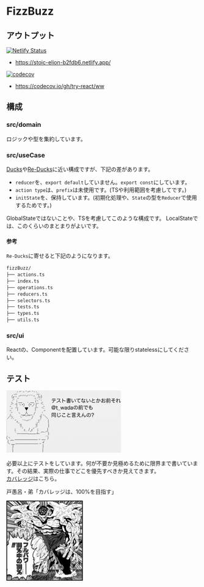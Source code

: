 # FizzBuzz

## アウトプット

[![Netlify Status](https://api.netlify.com/api/v1/badges/6b27c592-08c9-4110-9f87-6b564787be0e/deploy-status)](https://app.netlify.com/sites/stoic-elion-b2fdb6/deploys)
- https://stoic-elion-b2fdb6.netlify.app/

[![codecov](https://codecov.io/gh/try-react/ww/branch/master/graph/badge.svg)](https://codecov.io/gh/try-react/ww)
- https://codecov.io/gh/try-react/ww


## 構成

### src/domain

ロジックや型を集約しています。

### src/useCase

[Ducks](https://github.com/erikras/ducks-modular-redux)や[Re-Ducks](https://github.com/alexnm/re-ducks)に近い構成ですが、下記の差があります。

- `reducer`を、`export default`していません。`export const`にしています。
- `action type`は、`prefix`は未使用です。(TSや利用範囲を考慮してです。)
- `initState`を、保持しています。(初期化処理や、`State`の型を`Reducer`で使用するためです。)

GlobalStateではないことや、TSを考慮してこのような構成です。
LocalStateでは、このくらいのまとまりがよいです。

#### 参考

`Re-Ducks`に寄せると下記のようになります。

```bash
fizzBuzz/
├── actions.ts
├── index.ts
├── operations.ts
├── reducers.ts
├── selectors.ts
├── tests.ts
├── types.ts
├── utils.ts
```
### src/ui

Reactの、Componentを配置しています。可能な限りstatelessにしてください。


## テスト

<div><img src="https://github.com/try-react/ww/blob/master/doc/a.jpg?raw=true" width=300></div>

必要以上にテストをしています。何が不要か見極めるために限界まで書いています。その結果、実際の仕事でどこを優先すべきか見えてきます。  
[カバレッジ](https://codecov.io/gh/try-react/ww)はこちら。

戸愚呂・弟「カバレッジは、100%を目指す」  

<div><img src="https://github.com/try-react/ww/blob/master/doc/b.jpg?raw=true" width=200></div>
